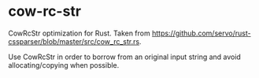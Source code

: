 # cow-rc-str

CowRcStr optimization for Rust. Taken from https://github.com/servo/rust-cssparser/blob/master/src/cow_rc_str.rs.

Use CowRcStr in order to borrow from an original input string and avoid allocating/copying when possible.
